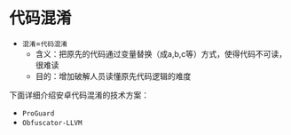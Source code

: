 # 代码混淆

* `混淆`=`代码混淆`
  * 含义：把原先的代码通过变量替换（成a,b,c等）方式，使得代码不可读，很难读
  * 目的：增加破解人员读懂原先代码逻辑的难度

下面详细介绍安卓代码混淆的技术方案：

* `ProGuard`
* `Obfuscator-LLVM`
